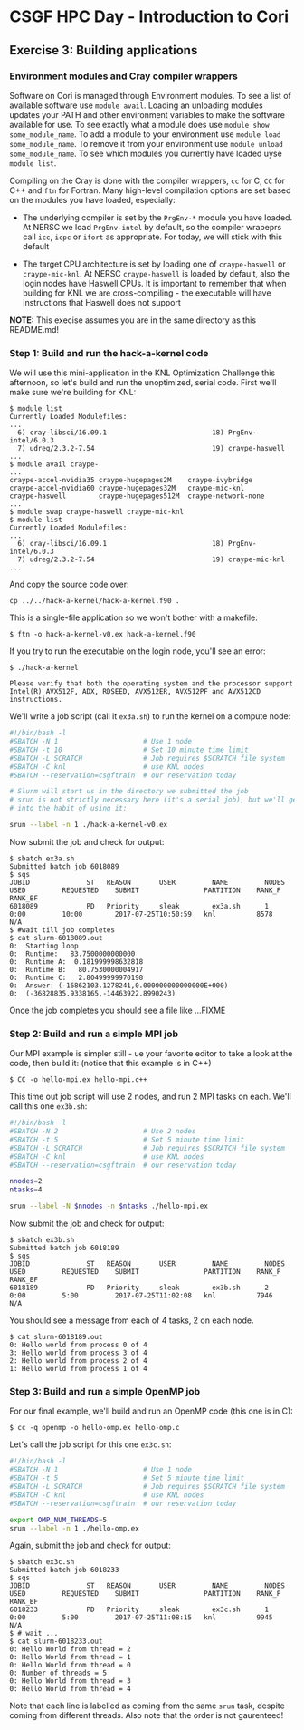 # CSGF HPC Day - Introduction to Cori

## Exercise 3: Building applications

### Environment modules and Cray compiler wrappers

Software on Cori is managed through Environment modules. To see a list of
available software use `module avail`. Loading an unloading modules updates
your PATH and other environment variables to make the software available for 
use. To see exactly what a module does use `module show some_module_name`. To
add a module to your environment use `module load some_module_name`. To
remove it from your environment use `module unload some_module_name`. To see
which modules you currently have loaded uyse `module list`.

Compiling on the Cray is done with the compiler wrappers, `cc` for C, `CC` for
C++ and `ftn` for Fortran. Many high-level compilation options are set based on 
the modules you have loaded, especially:

 - The underlying compiler is set by the `PrgEnv-*` module you have loaded. At
   NERSC we load `PrgEnv-intel` by default, so the compiler wrapeprs call 
   `icc`, `icpc` or `ifort` as appropriate. For today, we will stick with this
   default
   
 - The target CPU architecture is set by loading one of `craype-haswell` or 
   `craype-mic-knl`. At NERSC `craype-haswell` is loaded by default, also the
   login nodes have Haswell CPUs. 
   It is important to remember that when building for KNL we are 
   cross-compiling - the executable will have instructions that Haswell does 
   not support

**NOTE:** This execise assumes you are in the same directory as this README.md!

### Step 1: Build and run the hack-a-kernel code

We will use this mini-application in the KNL Optimization Challenge this 
afternoon, so let's build and run the unoptimized, serial code. First we'll
make sure we're building for KNL:

```console
$ module list
Currently Loaded Modulefiles:
...
  6) cray-libsci/16.09.1                          18) PrgEnv-intel/6.0.3
  7) udreg/2.3.2-7.54                             19) craype-haswell
...
$ module avail craype-
...
craype-accel-nvidia35 craype-hugepages2M    craype-ivybridge
craype-accel-nvidia60 craype-hugepages32M   craype-mic-knl
craype-haswell        craype-hugepages512M  craype-network-none
...
$ module swap craype-haswell craype-mic-knl
$ module list
Currently Loaded Modulefiles:
...
  6) cray-libsci/16.09.1                          18) PrgEnv-intel/6.0.3
  7) udreg/2.3.2-7.54                             19) craype-mic-knl
...
```

And copy the source code over:
```console
cp ../../hack-a-kernel/hack-a-kernel.f90 .
```

This is a single-file application so we won't bother with a makefile:

```console
$ ftn -o hack-a-kernel-v0.ex hack-a-kernel.f90
```

If you try to run the executable on the login node, you'll see an error:

```console
$ ./hack-a-kernel

Please verify that both the operating system and the processor support Intel(R) AVX512F, ADX, RDSEED, AVX512ER, AVX512PF and AVX512CD instructions.

```

We'll write a job script (call it `ex3a.sh`) to run the kernel on a compute 
node:

```bash
#!/bin/bash -l
#SBATCH -N 1                     # Use 1 node
#SBATCH -t 10                    # Set 10 minute time limit
#SBATCH -L SCRATCH               # Job requires $SCRATCH file system
#SBATCH -C knl                   # use KNL nodes
#SBATCH --reservation=csgftrain  # our reservation today

# Slurm will start us in the directory we submitted the job
# srun is not strictly necessary here (it's a serial job), but we'll get
# into the habit of using it:

srun --label -n 1 ./hack-a-kernel-v0.ex
```

Now submit the job and check for output:

```console
$ sbatch ex3a.sh
Submitted batch job 6018089
$ sqs
JOBID              ST   REASON       USER         NAME         NODES        USED         REQUESTED    SUBMIT                PARTITION    RANK_P       RANK_BF
6018089            PD   Priority     sleak        ex3a.sh      1            0:00         10:00        2017-07-25T10:50:59   knl          8578         N/A
$ #wait till job completes
$ cat slurm-6018089.out
0:  Starting loop
0:  Runtime:   83.7500000000000
0:  Runtime A:  0.181999998632818
0:  Runtime B:   80.7530000004917
0:  Runtime C:   2.80499999970198
0:  Answer: (-16862103.1278241,0.000000000000000E+000)
0:  (-36828835.9338165,-14463922.8990243)
```

Once the job completes you should see a file like ...FIXME

### Step 2: Build and run a simple MPI job

Our MPI example is simpler still - ue your favorite editor to take a look at 
the code, then build it: (notice that this example is in C++)

```console
$ CC -o hello-mpi.ex hello-mpi.c++
```

This time out job script will use 2 nodes, and run 2 MPI tasks on each. We'll
call this one `ex3b.sh`:

```bash
#!/bin/bash -l
#SBATCH -N 2                     # Use 2 nodes
#SBATCH -t 5                     # Set 5 minute time limit
#SBATCH -L SCRATCH               # Job requires $SCRATCH file system
#SBATCH -C knl                   # use KNL nodes
#SBATCH --reservation=csgftrain  # our reservation today

nnodes=2
ntasks=4

srun --label -N $nnodes -n $ntasks ./hello-mpi.ex 
```

Now submit the job and check for output:

```console
$ sbatch ex3b.sh
Submitted batch job 6018189
$ sqs
JOBID              ST   REASON       USER         NAME         NODES        USED         REQUESTED    SUBMIT                PARTITION    RANK_P       RANK_BF
6018189            PD   Priority     sleak        ex3b.sh      2            0:00         5:00         2017-07-25T11:02:08   knl          7946         N/A
```

You should see a message from each of 4 tasks, 2 on each node.

```console
$ cat slurm-6018189.out
0: Hello world from process 0 of 4
3: Hello world from process 3 of 4
2: Hello world from process 2 of 4
1: Hello world from process 1 of 4
```

### Step 3: Build and run a simple OpenMP job

For our final example, we'll build and run an OpenMP code (this one is in C):

```console
$ cc -q openmp -o hello-omp.ex hello-omp.c
```

Let's call the job script for this one `ex3c.sh`:

```bash
#!/bin/bash -l
#SBATCH -N 1                     # Use 1 node
#SBATCH -t 5                     # Set 5 minute time limit
#SBATCH -L SCRATCH               # Job requires $SCRATCH file system
#SBATCH -C knl                   # use KNL nodes
#SBATCH --reservation=csgftrain  # our reservation today

export OMP_NUM_THREADS=5
srun --label -n 1 ./hello-omp.ex
```

Again, submit the job and check for output:

```console
$ sbatch ex3c.sh
Submitted batch job 6018233
$ sqs
JOBID              ST   REASON       USER         NAME         NODES        USED         REQUESTED    SUBMIT                PARTITION    RANK_P       RANK_BF
6018233            PD   Priority     sleak        ex3c.sh      1            0:00         5:00         2017-07-25T11:08:15   knl          9945         N/A
$ # wait ...
$ cat slurm-6018233.out
0: Hello World from thread = 2
0: Hello World from thread = 1
0: Hello World from thread = 0
0: Number of threads = 5
0: Hello World from thread = 3
0: Hello World from thread = 4
```

Note that each line is labelled as coming from the same `srun` task, despite 
coming from different threads. Also note that the order is not gaurenteed!

